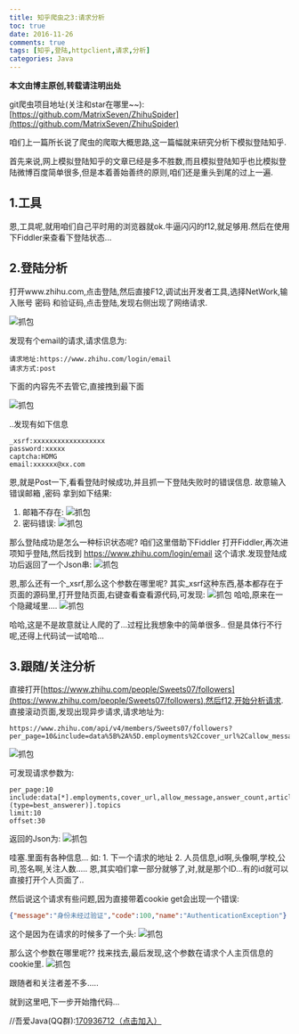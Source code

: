 ```yaml
---
title: 知乎爬虫之3:请求分析
toc: true
date: 2016-11-26
comments: true
tags: [知乎,登陆,httpclient,请求,分析]
categories: Java
---
```

**本文由博主原创,转载请注明出处**

git爬虫项目地址(关注和star在哪里~~):[https://github.com/MatrixSeven/ZhihuSpider](https://github.com/MatrixSeven/ZhihuSpider)

咱们上一篇所长说了爬虫的爬取大概思路,这一篇幅就来研究分析下模拟登陆知乎.

首先来说,网上模拟登陆知乎的文章已经是多不胜数,而且模拟登陆知乎也比模拟登陆微博百度简单很多,但是本着善始善终的原则,咱们还是重头到尾的过上一遍.
<!--more-->
## 1.工具
 恩,工具呢,就用咱们自己平时用的浏览器就ok.牛逼闪闪的f12,就足够用.然后在使用下Fiddler来查看下登陆状态...

## 2.登陆分析
打开www.zhihu.com,点击登陆,然后直接F12,调试出开发者工具,选择NetWork,输入账号 密码 和验证码,点击登陆,发现右侧出现了网络请求.

![抓包](/images/posts/知乎爬虫之模请求分析/100.png)

发现有个email的请求,请求信息为:
```
请求地址:https://www.zhihu.com/login/email
请求方式:post
```
下面的内容先不去管它,直接拽到最下面

![抓包](/images/posts/知乎爬虫之模请求分析/101.png)

..发现有如下信息
```
_xsrf:xxxxxxxxxxxxxxxxxx
password:xxxxx
captcha:HDMG
email:xxxxxx@xx.com
```

恩,就是Post一下,看看登陆时候成功,并且抓一下登陆失败时的错误信息.
故意输入错误邮箱 ,密码
拿到如下结果:

1. 邮箱不存在:
![抓包](/images/posts/知乎爬虫之模请求分析/111.png)
2. 密码错误:
![抓包](/images/posts/知乎爬虫之模请求分析/112.png)

那么登陆成功是怎么一种标识状态呢?
咱们这里借助下Fiddler
打开Fiddler,再次进项知乎登陆,然后找到 https://www.zhihu.com/login/email 这个请求.发现登陆成功后返回了一个Json串:
![抓包](/images/posts/知乎爬虫之模请求分析/110.png)

恩,那么还有一个_xsrf,那么这个参数在哪里呢?
其实_xsrf这种东西,基本都存在于页面的源码里,打开登陆页面,右键查看查看源代码,可发现:
![抓包](/images/posts/知乎爬虫之模请求分析/105.png)
哈哈,原来在一个隐藏域里....
![抓包](/images/posts/知乎爬虫之模请求分析/jq.png)

哈哈,这是不是故意就让人爬的了...过程比我想象中的简单很多..
但是具体行不行呢,还得上代码试一试哈哈...

## 3.跟随/关注分析
直接打开[https://www.zhihu.com/people/Sweets07/followers](https://www.zhihu.com/people/Sweets07/followers),然后f12,开始分析请求.
直接滚动页面,发现出现异步请求,请求地址为:
```
https://www.zhihu.com/api/v4/members/Sweets07/followers?per_page=10&include=data%5B%2A%5D.employments%2Ccover_url%2Callow_message%2Canswer_count%2Carticles_count%2Cfavorite_count%2Cfollower_count%2Cgender%2Cis_followed%2Cmessage_thread_token%2Cis_following%2Cbadge%5B%3F%28type%3Dbest_answerer%29%5D.topics&limit=10&offset=30
```
![抓包](/images/posts/知乎爬虫之模请求分析/flower1.png)

可发现请求参数为:
```
per_page:10
include:data[*].employments,cover_url,allow_message,answer_count,articles_count,favorite_count,follower_count,gender,is_followed,message_thread_token,is_following,badge[?(type=best_answerer)].topics
limit:10
offset:30
```
返回的Json为:
![抓包](/images/posts/知乎爬虫之模请求分析/flower3.png)

哇塞.里面有各种信息...
如:
    1. 下一个请求的地址
    2. 人员信息,id啊,头像啊,学校,公司,签名啊,关注人数.....
恩,其实咱们拿一部分就够了,对,就是那个ID...有的id就可以直接打开个人页面了..

然后说这个请求有些问题,因为直接带着cookie get会出现一个错误:
```json
{"message":"身份未经过验证","code":100,"name":"AuthenticationException"}
```
这个是因为在请求的时候多了一个头:
![抓包](/images/posts/知乎爬虫之模请求分析/flower4.png)

那么这个参数在哪里呢??
找来找去,最后发现,这个参数在请求个人主页信息的cookie里.
![抓包](/images/posts/知乎爬虫之模请求分析/flower5.png)


跟随者和关注者差不多.....

就到这里吧,下一步开始撸代码...


//吾爱Java(QQ群):[170936712（点击加入）](https://link.zhihu.com/?target=https%3A//jq.qq.com/%3F_wv%3D1027%26k%3D41oCCMn)